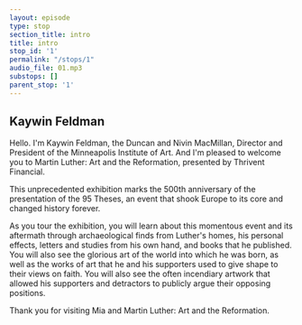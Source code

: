 ```yaml
---
layout: episode
type: stop
section_title: intro
title: intro
stop_id: '1'
permalink: "/stops/1"
audio_file: 01.mp3
substops: []
parent_stop: '1'
---
```


## Kaywin Feldman

Hello. I'm Kaywin Feldman, the Duncan and Nivin MacMillan, Director and President of the Minneapolis Institute of Art. And I'm pleased to welcome you to Martin Luther: Art and the Reformation, presented by Thrivent Financial.

This unprecedented exhibition marks the 500th anniversary of the presentation of the 95 Theses, an event that shook Europe to its core and changed history forever.

As you tour the exhibition, you will learn about this momentous event and its aftermath through archaeological finds from Luther's homes, his personal effects, letters and studies from his own hand, and books that he published. You will also see the glorious art of the world into which he was born, as well as the works of art that he and his supporters used to give shape to their views on faith. You will also see the often incendiary artwork that allowed his supporters and detractors to publicly argue their opposing positions.

Thank you for visiting Mia and Martin Luther: Art and the Reformation.
